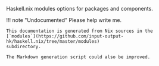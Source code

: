 Haskell.nix modules options for packages and components.

!!! note "Undocumented"
    Please help write me.

    This documentation is generated from Nix sources in the
    [`modules`](https://github.com/input-output-hk/haskell.nix/tree/master/modules)
    subdirectory.

    The Markdown generation script could also be improved.
